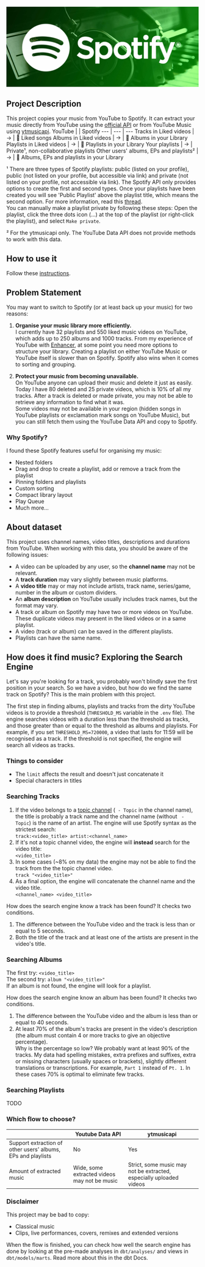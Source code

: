 <p align="center">
<img src="images/spotify.png" width="600">
</p>

## Project Description
This project copies your music from YouTube to Spotify. It can extract your music directly from YouTube using the [official API](https://developers.google.com/youtube/v3) or from YouTube Music using [ytmusicapi](https://github.com/sigma67/ytmusicapi).
YouTube | | Spotify
--- | --- | ---
Tracks in Liked videos | &rarr; | 💚 Liked songs
Albums in Liked videos | &rarr; | 💚 Albums in your Library
Playlists in Liked videos | &rarr; | 💚 Playlists in your Library
Your playlists | &rarr; | Private¹, non-collaborative playlists
Other users' albums, EPs and playlists² | &rarr; | 💚 Albums, EPs and playlists in your Library

¹ There are three types of Spotify playlists: public (listed on your profile), public (not listed on your profile, but accessible via link) and private (not listed on your profile, not accessible via link). The Spotify API only provides options to create the first and second types. Once your playlists have been created you will see 'Public Playlist' above the playlist title, which means the second option. For more information, read this [thread](https://community.spotify.com/t5/Spotify-for-Developers/Api-to-create-a-private-playlist-doesn-t-work/td-p/5407807).<br>
You can manually make a playlist private by following these steps: Open the playlist, click the three dots icon (...) at the top of the playlist (or right-click the playlist), and select `Make private`.

² For the ytmusicapi only. The YouTube Data API does not provide methods to work with this data.

## How to use it
Follow these [instructions](reproduce.md).

## Problem Statement
You may want to switch to Spotify (or at least back up your music) for two reasons:
1. <b>Organise your music library more efficiently.</b><br>
I currently have 32 playlists and 550 liked music videos on YouTube, which adds up to 250 albums and 1000 tracks. From my experience of YouTube with [Enhancer](https://chrome.google.com/webstore/detail/enhancer-for-youtube/ponfpcnoihfmfllpaingbgckeeldkhle), at some point you need more options to structure your library. Creating a playlist on either YouTube Music or YouTube itself is slower than on Spotify. Spotify also wins when it comes to sorting and grouping.

2. <b>Protect your music from becoming unavailable.</b><br>
On YouTube anyone can upload their music and delete it just as easily. Today I have 80 deleted and 25 private videos, which is 10% of all my tracks. After a track is deleted or made private, you may not be able to retrieve any information to find what it was.<br>
Some videos may not be available in your region (hidden songs in YouTube playlists or exclamation mark songs on YouTube Music), but you can still fetch them using the YouTube Data API and copy to Spotify.

### Why Spotify?
I found these Spotify features useful for organising my music:
- Nested folders
- Drag and drop to create a playlist, add or remove a track from the playlist
- Pinning folders and playlists
- Custom sorting
- Compact library layout
- Play Queue
- Much more...

## About dataset
This project uses channel names, video titles, descriptions and durations from YouTube. When working with this data, you should be aware of the following issues:
- A video can be uploaded by any user, so the <b>channel name</b> may not be relevant.
- A <b>track duration</b> may vary slightly between music platforms.
- A <b>video title</b> may or may not include artists, track name, series/game, number in the album or custom dividers.
- An <b>album description</b> on YouTube usually includes track names, but the format may vary.
- A track or album on Spotify may have two or more videos on YouTube. These duplicate videos may present in the liked videos or in a same playlist.
- A video (track or album) can be saved in the different playlists.
- Playlists can have the same name.

## How does it find music? Exploring the Search Engine
Let's say you're looking for a track, you probably won't blindly save the first position in your search. So we have a video, but how do we find the same track on Spotify? This is the main problem with this project.

The first step in finding albums, playlists and tracks from the dirty YouTube videos is to provide a threshold (`THRESHOLD_MS` variable in the `.env` file). The engine searches videos with a duration less than the threshold as tracks, and those greater than or equal to the threshold as albums and playlists. For example, if you set `THRESHOLD_MS=720000`, a video that lasts for 11:59 will be recognised as a track. If the threshold is not specified, the engine will search all videos as tracks.

### Things to consider
- The `limit` affects the result and doesn't just concatenate it
- Special characters in titles

### Searching Tracks
1. If the video belongs to a [topic channel](https://support.google.com/youtube/answer/7636475?hl=en#zippy=%2Chow-does-youtube-decide-when-to-auto-generate-a-topic-channel-for-an-artist) (` - Topic` in the channel name), the title is probably a track name and the channel name (without ` - Topic`) is the name of an artist. The engine will use Spotify syntax as the strictest search:<br>
`track:<video_title> artist:<channel_name>`
2. If it's not a topic channel video, the engine will <b>instead</b> search for the video title:<br>
`<video_title>`
3. In some cases (~8% on my data) the engine may not be able to find the track from the the topic channel video.<br>
`track "<video_title>"`
4. As a final option, the engine will concatenate the channel name and the video title.<br>
`<channel_name> <video_title>`

How does the search engine know a track has been found? It checks two conditions.
1. The difference between the YouTube video and the track is less than or equal to 5 seconds.
2. Both the title of the track and at least one of the artists are present in the video's title.

### Searching Albums
The first try: `<video_title>`<br>
The second try: `album "<video_title>"`<br>
If an album is not found, the engine will look for a playlist.

How does the search engine know an album has been found? It checks two conditions.
1. The difference between the YouTube video and the album is less than or equal to 40 seconds.
2. At least 70% of the album's tracks are present in the video's description (the album must contain 4 or more tracks to give an objective percentage).<br>
Why is the percentage so low? We probably want at least 90% of the tracks. My data had spelling mistakes, extra prefixes and suffixes, extra or missing characters (usually spaces or brackets), slightly different translations or transcriptions. For example, `Part 1` instead of `Pt. 1`. In these cases 70% is optimal to eliminate few tracks.

### Searching Playlists
TODO

### Which flow to choose?
&nbsp; | Youtube Data API | ytmusicapi
--- | --- | ---
Support extraction of other users' albums, EPs and playlists | No | Yes
Amount of extracted music | Wide, some extracted videos may not be music | Strict, some music may not be extracted, especially uploaded videos

### Disclaimer
This project may be bad to copy:
- Classical music
- Clips, live performances, covers, remixes and extended versions

When the flow is finished, you can check how well the search engine has done by looking at the pre-made analyses in `dbt/analyses/` and views in `dbt/models/marts`. Read more about this in the dbt Docs.